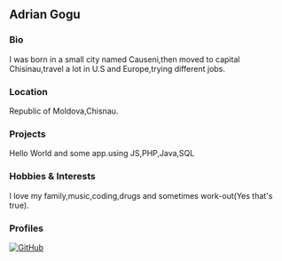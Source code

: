 ## Adrian Gogu

### Bio
I was born in a small city named Causeni,then moved to capital Chisinau,travel a lot in U.S and Europe,trying different jobs. 

### Location
Republic of Moldova,Chisnau.

### Projects
Hello World and some app.using JS,PHP,Java,SQL 

### Hobbies & Interests
I love my family,music,coding,drugs and sometimes work-out(Yes that's true).

### Profiles
[![GitHub][github-img]](https://github.com/inefabilis) 

<!-- Don't edit the below 2 lines -->
[twitter-img]: https://i.imgur.com/wWzX9uB.png
[github-img]: https://i.imgur.com/9I6NRUm.png
